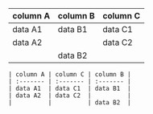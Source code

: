 ﻿
| column A | column B | column C |
| :------- | :------------- | :----- |
| data A1     | data B1   | data C1    |
| data A2    |   |       data C2                   |
|       |  data B2 |   |

    | column A | column C | column B |
    | :------- | :------- | :------- |
    | data A1  | data C1  | data B1  |
    | data A2  | data C2  |          |
    |          |          | data B2  |
